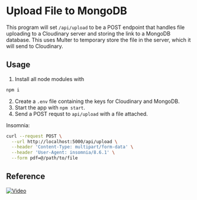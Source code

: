 # Upload File to MongoDB

This program will set `/api/upload` to be a POST endpoint that handles file uploading to a Cloudinary server and storing the link to a MongoDB database.
This uses Multer to temporary store the file in the server, which it will send to Cloudinary.

## Usage

1. Install all node modules with
```bash
npm i
```
2. Create a `.env` file containing the keys for Cloudinary and MongoDB.
3. Start the app with `npm start`.
4. Send a POST requst to `api/upload` with a file attached.

Insomnia:
```bash
curl --request POST \
  --url http://localhost:5000/api/upload \
  --header 'Content-Type: multipart/form-data' \
  --header 'User-Agent: insomnia/8.6.1' \
  --form pdf=@/path/to/file
```

## Reference

[![Video](https://img.youtube.com/vi/3Gj_mL9JJ6k/maxresdefault.jpg)](https://www.youtube.com/watch?v=3Gj_mL9JJ6k)
